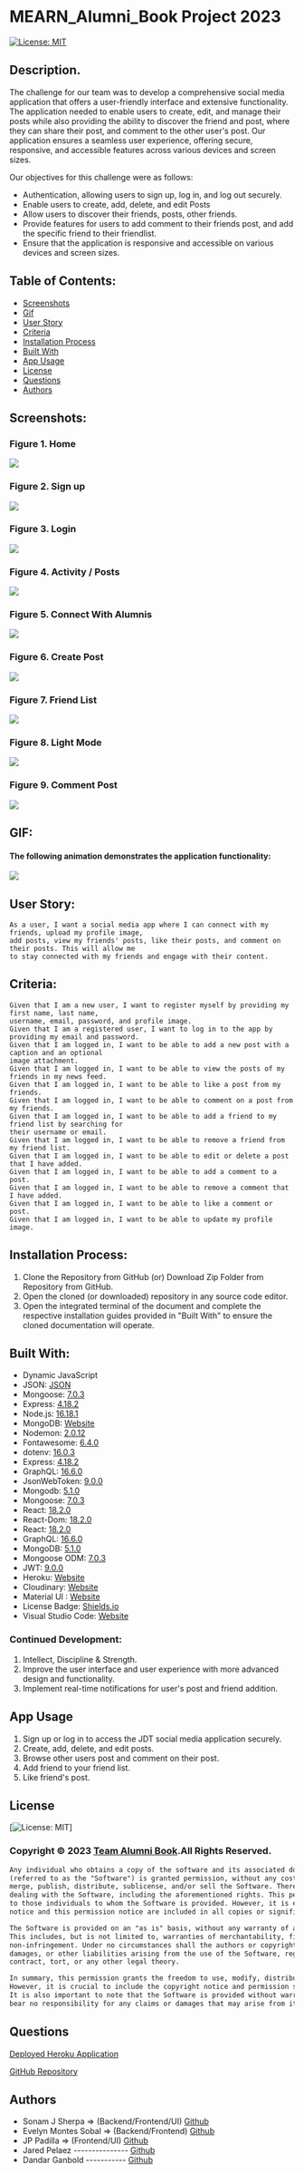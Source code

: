 # MEARN_Alumni_Book Project 2023

[![License: MIT](https://img.shields.io/badge/License-MIT-yellow.svg)](https://opensource.org/licenses/MIT)

## Description.

The challenge for our team was to develop a comprehensive social media application that offers a user-friendly interface and extensive functionality. The application needed to enable users to create, edit, and manage their posts while also providing the ability to discover the friend and post, where they can share their post, and comment to the other user's post. Our application ensures a seamless user experience, offering secure, responsive, and accessible features across various devices and screen sizes.

Our objectives for this challenge were as follows:

- Authentication, allowing users to sign up, log in, and log out securely.
- Enable users to create, add, delete, and edit Posts
- Allow users to discover their friends, posts, other friends.
- Provide features for users to add comment to their friends post, and add the specific friend to their friendlist.
- Ensure that the application is responsive and accessible on various devices and screen sizes.

## Table of Contents:

- [Screenshots](#screenshots)
- [Gif](#gif)
- [User Story](#user-story)
- [Criteria](#criteria)
- [Installation Process](#Installation-Process)
- [Built With](#Built-With)
- [App Usage](#app-usage)
- [License](#License)
- [Questions](#questions)
- [Authors](#Authors)

## Screenshots:

### Figure 1. Home

![](./client/src/assets/screenshots/Screenshot%202023-07-24%20at%203.27.57%20PM.png)

### Figure 2. Sign up

![](./client/src/assets/screenshots/signup.png)

### Figure 3. Login

![](./client/src/assets/screenshots/login.png)

### Figure 4. Activity / Posts

![](./client/src/assets/screenshots/activity.png)

### Figure 5. Connect With Alumnis

![](./client/src/assets/screenshots/Connect_Alumnis.png)

### Figure 6. Create Post

![](./client/src/assets/screenshots/createpost.png)

### Figure 7. Friend List

![](./client/src/assets/screenshots/friendlist.png)

### Figure 8. Light Mode

![](./client/src/assets/screenshots/lightmode.png)

### Figure 9. Comment Post

![](./client/src/assets/screenshots/activity_post.png)

## GIF:

#### The following animation demonstrates the application functionality:

![](./client/src/assets/images/mearn-alumni-gif.gif)

## User Story:

```
As a user, I want a social media app where I can connect with my friends, upload my profile image,
add posts, view my friends' posts, like their posts, and comment on their posts. This will allow me
to stay connected with my friends and engage with their content.

```

## Criteria:

```
Given that I am a new user, I want to register myself by providing my first name, last name,
username, email, password, and profile image.
Given that I am a registered user, I want to log in to the app by providing my email and password.
Given that I am logged in, I want to be able to add a new post with a caption and an optional
image attachment.
Given that I am logged in, I want to be able to view the posts of my friends in my news feed.
Given that I am logged in, I want to be able to like a post from my friends.
Given that I am logged in, I want to be able to comment on a post from my friends.
Given that I am logged in, I want to be able to add a friend to my friend list by searching for
their username or email.
Given that I am logged in, I want to be able to remove a friend from my friend list.
Given that I am logged in, I want to be able to edit or delete a post that I have added.
Given that I am logged in, I want to be able to add a comment to a post.
Given that I am logged in, I want to be able to remove a comment that I have added.
Given that I am logged in, I want to be able to like a comment or post.
Given that I am logged in, I want to be able to update my profile image.
```

## Installation Process:

1. Clone the Repository from GitHub (or) Download Zip Folder from Repository from GitHub.
2. Open the cloned (or downloaded) repository in any source code editor.
3. Open the integrated terminal of the document and complete the respective installation guides provided in "Built With" to ensure the cloned documentation will operate.

## Built With:

- Dynamic JavaScript
- JSON: [JSON](https://www.npmjs.com/package/json)
- Mongoose: [7.0.3](https://www.npmjs.com/package/mongoose)
- Express: [4.18.2](https://www.npmjs.com/package/express)
- Node.js: [16.18.1](https://nodejs.org/en/blog/release/v16.18.1/)
- MongoDB: [Website](https://www.mongodb.com/)
- Nodemon: [2.0.12](https://www.npmjs.com/package/nodemon/v/2.0.12)
- Fontawesome: [6.4.0](https://www.npmjs.com/package/@fortawesome/)
- dotenv: [16.0.3](https://www.npmjs.com/package/dotenv)
- Express: [4.18.2](https://www.npmjs.com/package/express)
- GraphQL: [16.6.0](https://www.npmjs.com/package/graphql)
- JsonWebToken: [9.0.0](https://www.npmjs.com/package/jsonwebtoken)
- Mongodb: [5.1.0](https://www.npmjs.com/package/mongodb)
- Mongoose: [7.0.3](https://www.npmjs.com/package/mongoose)
- React: [18.2.0](https://www.npmjs.com/package/react)
- React-Dom: [18.2.0](https://www.npmjs.com/package/react-dom)
- React: [18.2.0](https://reactjs.org)
- GraphQL: [16.6.0](https://graphql.org)
- MongoDB: [5.1.0](https://www.mongodb.com)
- Mongoose ODM: [7.0.3](https://mongoosejs.com)
- JWT: [9.0.0](https://jwt.io)
- Heroku: [Website](https://www.heroku.com/platform)
- Cloudinary: [Website](https://cloudinary.com/)
- Material UI : [Website](https://mui.com/material-ui/)
- License Badge: [Shields.io](https://shields.io/)
- Visual Studio Code: [Website](https://code.visualstudio.com/)

### Continued Development:

1. Intellect, Discipline & Strength.
2. Improve the user interface and user experience with more advanced design and functionality.
3. Implement real-time notifications for user's post and friend addition.

## App Usage

1. Sign up or log in to access the JDT social media application securely.
2. Create, add, delete, and edit posts.
3. Browse other users post and comment on their post.
4. Add friend to your friend list.
5. Like friend's post.

## License

[![License: MIT](https://img.shields.io/badge/License-MIT-yellow.svg)]

### Copyright © 2023 [Team Alumni Book](https://github.com/sonam-git/MEARN_Alumni_Book).All Rights Reserved.

```md
Any individual who obtains a copy of the software and its associated documentation files
(referred to as the "Software") is granted permission, without any cost, to use, copy, modify,
merge, publish, distribute, sublicense, and/or sell the Software. There are no restrictions on
dealing with the Software, including the aforementioned rights. This permission is also extended
to those individuals to whom the Software is provided. However, it is essential that the copyright
notice and this permission notice are included in all copies or significant portions of the Software.

The Software is provided on an "as is" basis, without any warranty of any kind, whether expressed or implied.
This includes, but is not limited to, warranties of merchantability, fitness for a particular purpose, and
non-infringement. Under no circumstances shall the authors or copyright holders be held liable for any claim,
damages, or other liabilities arising from the use of the Software, regardless of whether it is an action of
contract, tort, or any other legal theory.

In summary, this permission grants the freedom to use, modify, distribute, and sell the Software without charge.
However, it is crucial to include the copyright notice and permission statement when distributing the Software.
It is also important to note that the Software is provided without warranties, and the authors or copyright holders
bear no responsibility for any claims or damages that may arise from its use.
```

## Questions

[Deployed Heroku Application](https://alumni-book-app-cae10c9784e0.herokuapp.com/)

[GitHub Repository](https://github.com/sonam-git/MEARN_Alumni_Book)

## Authors

- Sonam J Sherpa => (Backend/Frontend/UI) [Github](https://github.com/sonam-git)
- Evelyn Montes Sobal => (Backend/Frontend) [Github](https://github.com/EvelynMS1)
- JP Padilla => (Frontend/UI) [Github](https://github.com/jayP308)
- Jared Pelaez --------------- [Github](https://github.com/jaredpel)
- Dandar Ganbold ----------- [Github](https://github.com/Daganbold)
